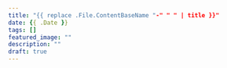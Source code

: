 ```yaml
---
title: "{{ replace .File.ContentBaseName "-" " " | title }}"
date: {{ .Date }}
tags: []
featured_image: ""
description: ""
draft: true
---
```


